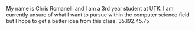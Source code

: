 My name is Chris Romanelli and I am a 3rd year student at UTK. I am currently unsure of what I want to pursue within the computer science field but I hope to get a better idea from this class.
35.192.45.75
